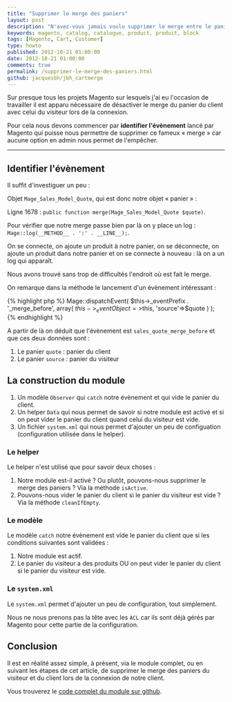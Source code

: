 ```yaml
---
title: "Supprimer le merge des paniers"
layout: post
description: "N'avez-vous jamais voulu supprimer le merge entre le panier sauvegardé du client et le panier du visiteur lorsque celui-ci se connecte ?"
keywords: magento, catalog, catalogue, product, produit, block
tags: [Magento, Cart, Customer]
type: howto
published: 2012-10-21 01:00:00
date: 2012-10-21 01:00:00
comments: true
permalink: /supprimer-le-merge-des-paniers.html
github: jacquesbh/jbh_cartmerge
---
```


Sur presque tous les projets Magento sur lesquels j'ai eu l'occasion de travailler il est apparu nécessaire de désactiver le merge du panier du client avec celui du visiteur lors de la connexion.

Pour cela nous devons commencer par **identifier l'évènement** lancé par Magento qui puisse nous permettre de supprimer ce fameux « merge » car aucune option en admin nous permet de l'empêcher.

<!-- more start -->

------

## Identifier l'évènement

Il suffit d'investiguer un peu :

Objet `Mage_Sales_Model_Quote`, qui est donc notre objet « panier » :

Ligne 1678 : `public function merge(Mage_Sales_Model_Quote $quote)`.

Pour vérifier que notre merge passe bien par là on y place un log : `Mage::log(__METHOD__ . ':' . __LINE__);`.

On se connecte, on ajoute un produit à notre panier, on se déconnecte, on ajoute un produit dans notre panier et on se connecte à nouveau : là on a un log qui apparaît.

Nous avons trouvé sans trop de difficultés l'endroit où est fait le merge.

On remarque dans la méthode le lancement d'un évènement intéressant :

{% highlight php %}
Mage::dispatchEvent(
    $this->_eventPrefix . '_merge_before',
    array(
    $this->_eventObject=>$this,
        'source'=>$quote
    )
);
{% endhighlight %}

A partir de là on déduit que l'évènement est `sales_quote_merge_before` et que ces deux données sont :

1.    Le panier `quote` : panier du client
2.    Le panier `source` : panier du visiteur

## La construction du module

1.    Un modèle `Observer` qui `catch` notre évènement et qui vide le panier du client.
2.    Un helper `Data` qui nous permet de savoir si notre module est activé et si on peut vider le panier du client quand celui du visiteur est vide.
3.    Un fichier `system.xml` qui nous permet d'ajouter un peu de configuation (configuration utilisée dans le helper).

### Le helper

Le helper n'est utilisé que pour savoir deux choses :

1.    Notre module est-il activé ? Ou plutôt, pouvons-nous supprimer le merge des paniers ? Via la méthode `isActive`.
2.    Pouvons-nous vider le panier du client si le panier du visiteur est vide ? Via la méthode `cleanIfEmpty`.


<script src="http://gist-it.appspot.com/github/jacquesbh/jbh_cartmerge/raw/master/app/code/community/Jbh/CartMerge/Helper/Data.php"></script>

### Le modèle

Le modèle `catch` notre évènement est vide le panier du client que si les conditions suivantes sont validées&nbsp;:

1.    Notre module est actif.
2.    Le panier du visiteur a des produits OU on peut vider le panier du client si le panier du visiteur est vide.


<script src="http://gist-it.appspot.com/github/jacquesbh/jbh_cartmerge/raw/master/app/code/community/Jbh/CartMerge/Model/Observer.php"></script>

### Le `system.xml`

Le `system.xml` permet d'ajouter un peu de configuration, tout simplement.

Nous ne nous prenons pas la tête avec les `ACL` car ils sont déjà gérés par Magento pour cette partie de la configuration.


<script src="http://gist-it.appspot.com/github/jacquesbh/jbh_cartmerge/raw/master/app/code/community/Jbh/CartMerge/etc/system.xml"></script>

## Conclusion

Il est en réalité assez simple, à présent, via le module complet, ou en suivant les étapes de cet article, de supprimer le merge des paniers du visiteur et du client lors de la connexion de notre client.

Vous trouverez le [code complet du module sur github](https://github.com/jacquesbh/jbh_cartmerge).

<!-- more end -->
